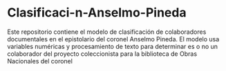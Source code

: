 # Clasificaci-n-Anselmo-Pineda
Este repositorio contiene el modelo de clasificación de colaboradores documentales en el epistolario del coronel Anselmo Pineda. El modelo usa variables numéricas y procesamiento de texto para determinar es o no un colaborador del proyecto coleccionista para la biblioteca de Obras Nacionales del coronel
